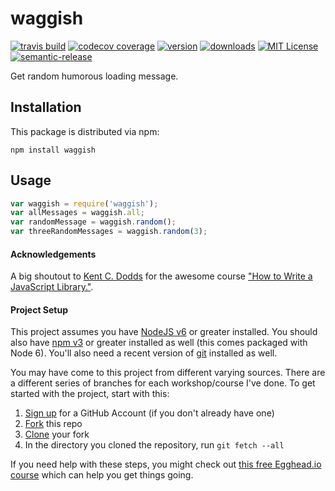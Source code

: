# waggish

[![travis build](https://img.shields.io/travis/distalx/waggish.svg?style=flat-square)](https://travis-ci.org/distalx/waggish)
[![codecov coverage](https://img.shields.io/codecov/c/github/distalx/waggish.svg?style=flat-square)](https://codecov.io/github/distalx/waggish)
[![version](https://img.shields.io/npm/v/waggish.svg?style=flat-square)](http://npm.im/waggish)
[![downloads](https://img.shields.io/npm/dm/waggish.svg?style=flat-square)](http://npm-stat.com/charts.html?package=waggish&from=2016-08-10)
[![MIT License](https://img.shields.io/npm/l/waggish.svg?style=flat-square)](http://opensource.org/licenses/MIT)
[![semantic-release](https://img.shields.io/badge/%20%20%F0%9F%93%A6%F0%9F%9A%80-semantic--release-e10079.svg?style=flat-square)](https://github.com/semantic-release/semantic-release)


Get random humorous loading message.

## Installation

This package is distributed via npm:

```
npm install waggish
```

## Usage

```javascript
var waggish = require('waggish');
var allMessages = waggish.all;
var randomMessage = waggish.random();
var threeRandomMessages = waggish.random(3);
```


#### Acknowledgements
A big shoutout to [Kent C. Dodds](https://github.com/kentcdodds) for the awesome course ["How to Write a JavaScript Library."](https://egghead.io/lessons/javascript-how-to-write-a-javascript-library-introduction).

#### Project Setup

This project assumes you have [NodeJS v6](http://nodejs.org/) or greater installed. You should
also have [npm v3](https://www.npmjs.com/) or greater installed as well (this comes packaged
with Node 6). You'll also need a recent version of [git](https://git-scm.com/) installed
as well.

You may have come to this project from different varying sources. There are a
different series of branches for each workshop/course I've done. To get started with
the project, start with this:

1. [Sign up](https://github.com/join) for a GitHub Account (if you don't already have one)
2. [Fork](https://help.github.com/articles/fork-a-repo/) this repo
3. [Clone](https://help.github.com/articles/cloning-a-repository/) your fork
4. In the directory you cloned the repository, run `git fetch --all`

If you need help with these steps, you might check out
[this free Egghead.io course](http://kcd.im/pull-request) which can help you get things going.
